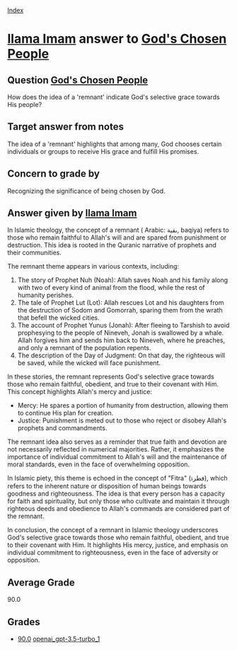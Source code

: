 
[Index](../../../index.md)
# [llama Imam](../../answering_models/llama_Imam.md) answer to [God's Chosen People](../../questions/God_s_Chosen_People.md)

## Question [God's Chosen People](../../questions/God_s_Chosen_People.md)
How does the idea of a 'remnant' indicate God's selective grace towards His people?

## Target answer from notes
The idea of a 'remnant' highlights that among many, God chooses certain individuals or groups to receive His grace and fulfill His promises.

## Concern to grade by
Recognizing the significance of being chosen by God.

## Answer given by [llama Imam](../../answering_models/llama_Imam.md)
In Islamic theology, the concept of a remnant ( Arabic: بقية, baqiya) refers to those who remain faithful to Allah's will and are spared from punishment or destruction. This idea is rooted in the Quranic narrative of prophets and their communities.

The remnant theme appears in various contexts, including:

1. The story of Prophet Nuh (Noah): Allah saves Noah and his family along with two of every kind of animal from the flood, while the rest of humanity perishes.
2. The tale of Prophet Lut (Lot): Allah rescues Lot and his daughters from the destruction of Sodom and Gomorrah, sparing them from the wrath that befell the wicked cities.
3. The account of Prophet Yunus (Jonah): After fleeing to Tarshish to avoid prophesying to the people of Nineveh, Jonah is swallowed by a whale. Allah forgives him and sends him back to Nineveh, where he preaches, and only a remnant of the population repents.
4. The description of the Day of Judgment: On that day, the righteous will be saved, while the wicked will face punishment.

In these stories, the remnant represents God's selective grace towards those who remain faithful, obedient, and true to their covenant with Him. This concept highlights Allah's mercy and justice:

* Mercy: He spares a portion of humanity from destruction, allowing them to continue His plan for creation.
* Justice: Punishment is meted out to those who reject or disobey Allah's prophets and commandments.

The remnant idea also serves as a reminder that true faith and devotion are not necessarily reflected in numerical majorities. Rather, it emphasizes the importance of individual commitment to Allah's will and the maintenance of moral standards, even in the face of overwhelming opposition.

In Islamic piety, this theme is echoed in the concept of "Fitra" (فطرۃ), which refers to the inherent nature or disposition of human beings towards goodness and righteousness. The idea is that every person has a capacity for faith and spirituality, but only those who cultivate and maintain it through righteous deeds and obedience to Allah's commands are considered part of the remnant.

In conclusion, the concept of a remnant in Islamic theology underscores God's selective grace towards those who remain faithful, obedient, and true to their covenant with Him. It highlights His mercy, justice, and emphasis on individual commitment to righteousness, even in the face of adversity or opposition.

## Average Grade
90.0

## Grades
 * [90.0](./God_s_Chosen_People_grades/openai_gpt-3.5-turbo_1.md) [openai_gpt-3.5-turbo_1](../../grading_models/openai_gpt-3.5-turbo_1.md)
